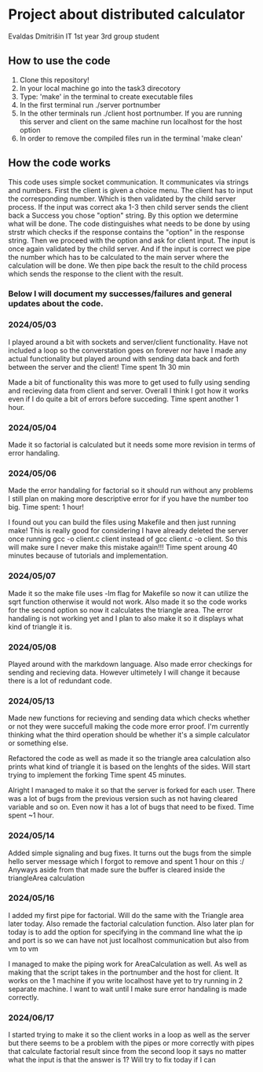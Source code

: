 # Project about distributed calculator

Evaldas Dmitrišin IT 1st year 3rd group student

## **How to use the code** 

1. Clone this repository!
2. In your local machine go into the task3 direcotory
3. Type: 'make' in the terminal to create executable files
4. In the first terminal run ./server portnumber
5. In the other terminals run ./client host portnumber. If you are running this server and client on the same machine run localhost for the host option
6. In order to remove the compiled files run in the terminal 'make clean'

## **How the code works**
This code uses simple socket communication. It communicates via strings and numbers. First the client is given a choice menu. The client has to input the corresponding number. Which is then
validated by the child server process. If the input was correct aka 1-3 then child server sends the client back a Success you chose "option" string. By this option we determine what will be done.
The code distinguishes what needs to be done by using strstr which checks if the response contains the "option" in the response string. Then we proceed with the option and ask for client
input. The input is once again validated by the child server. And if the input is correct we pipe the number which has to be calculated to the main server where the calculation will be
done. We then pipe back the result to the child process which sends the response to the client with the result.

### Below I will document my successes/failures and general updates about the code.

### 2024/05/03
I played around a bit with sockets and server/client functionality. Have not included a loop so the converstation goes on forever nor have I made any actual functionality but played around
with sending data back and forth between the server and the client! Time spent 1h 30 min

Made a bit of functionality this was more to get used to fully using sending and recieving data from client and server. Overall I think I got how it works even if I do quite a bit of errors
before succeding. Time spent another 1 hour.

### 2024/05/04
Made it so factorial is calculated but it needs some more revision in terms of error handaling.

### 2024/05/06
Made the error handaling for factorial so it should run without any problems I still plan on making more descriptive error for if you have the number too big. Time spent: 1 hour!

I found out you can build the files using Makefile and then just running make! This is really good for considering I have already deleted the server once running gcc -o client.c client
instead of gcc client.c -o client. So this will make sure I never make this mistake again!!! Time spent aroung 40 minutes because of tutorials and implementation.

### 2024/05/07
Made it so the make file uses -lm flag for Makefile so now it can utilize the sqrt function otherwise it would not work. Also made it so the code works for the second option so now it
calculates the triangle area. The error handaling is not working yet and I plan to also make it so it displays what kind of triangle it is.

### 2024/05/08
Played around with the markdown language. Also made error checkings for sending and recieving data. However ultimetely I will change it because there is a lot of redundant code.

### 2024/05/13
Made new functions for recieving and sending data which checks whether or not they were succefull making the code more error proof. I'm currently thinking what the third operation should be
whether it's a simple calculator or something else.

Refactored the code as well as made it so the triangle area calculation also prints what kind of triangle it is based on the lenghts of the sides. Will start trying to implement the forking
Time spent 45 minutes.

Alright I managed to make it so that the server is forked for each user. There was a lot of bugs from the previous version such as not having cleared variable and so on. Even now it has a
lot of bugs that need to be fixed. Time spent ~1 hour.

### 2024/05/14
Added simple signaling and bug fixes. It turns out the bugs from the simple hello server message which I forgot to remove and spent 1 hour on this :/ Anyways aside from that made sure the
buffer is cleared inside the triangleArea calculation

### 2024/05/16
I added my first pipe for factorial. Will do the same with the Triangle area later today. Also remade the factorial calculation function. Also later plan for today is to add the option
for specifying in the command line what the ip and port is so we can have not just localhost communication but also from vm to vm

I managed to make the piping work for AreaCalculation as well. As well as making that the script takes in the portnumber and the host for client. It works on the 1 machine if you write
localhost have yet to try running in 2 separate machine. I want to wait until I make sure error handaling is made correctly.

### 2024/06/17
I started trying to make it so the client works in a loop as well as the server but there seems to be a problem with the pipes or more correctly with pipes that calculate factorial result
since from the second loop it says no matter what the input is that the answer is 1? Will try to fix today if I can
